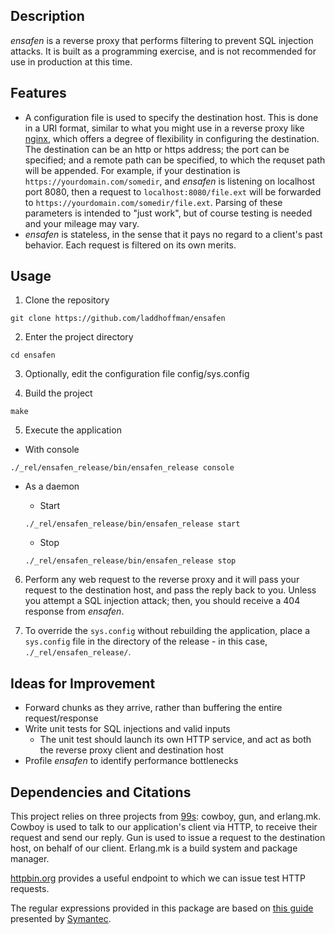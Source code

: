 ## Description
*ensafen* is a reverse proxy that performs filtering to prevent SQL injection attacks.
It is built as a programming exercise, and is not recommended for use in production at this time.

## Features
* A configuration file is used to specify the destination host. This is done in a URI format,
similar to what you might use in a reverse proxy like [nginx](nginx.org), which offers a degree
of flexibility in configuring the destination. The destination can be an http or https address;
the port can be specified; and a remote path can be specified, to which the requset path will be
appended. For example, if your destination is `https://yourdomain.com/somedir`, and *ensafen* is
listening on localhost port 8080, then a request to `localhost:8080/file.ext` will be forwarded to
`https://yourdomain.com/somedir/file.ext`. Parsing of these parameters is intended to "just work",
but of course testing is needed and your mileage may vary.
* *ensafen* is stateless, in the sense that it pays no regard to a client's past behavior.
Each request is filtered on its own merits.

## Usage
1. Clone the repository

 `git clone https://github.com/laddhoffman/ensafen`

2. Enter the project directory

 `cd ensafen`

3. Optionally, edit the configuration file config/sys.config

4. Build the project

 `make`

5. Execute the application

  * With console

   `./_rel/ensafen_release/bin/ensafen_release console`

  * As a daemon

    * Start

    `./_rel/ensafen_release/bin/ensafen_release start`

    * Stop

    `./_rel/ensafen_release/bin/ensafen_release stop`

6. Perform any web request to the reverse proxy and it will pass your request
 to the destination host, and pass the reply back to you. Unless you attempt a
 SQL injection attack; then, you should receive a 404 response from *ensafen*.

7. To override the `sys.config` without rebuilding the application, place a
 `sys.config` file in the directory of the release - in this case,
 `./_rel/ensafen_release/`.

## Ideas for Improvement
* Forward chunks as they arrive, rather than buffering the entire request/response
* Write unit tests for SQL injections and valid inputs
  * The unit test should launch its own HTTP service, and act as both the
 reverse proxy client and destination host
* Profile *ensafen* to identify performance bottlenecks

## Dependencies and Citations
This project relies on three projects from [99s](ninenines.eu): cowboy, gun, and
erlang.mk. Cowboy is used to talk to our application's client via HTTP, to receive
their request and send our reply. Gun is used to issue a request to the destination
host, on behalf of our client. Erlang.mk is a build system and package manager.

[httpbin.org](httpbin.org) provides a useful endpoint to which we can issue test HTTP requests.

The regular expressions provided in this package are based on [this guide](http://www.symantec.com/connect/articles/detection-sql-injection-and-cross-site-scripting-attacks) presented by [Symantec](symantec.com).

